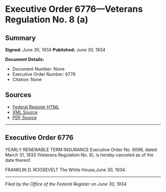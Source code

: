 # Executive Order 6776—Veterans Regulation No. 8 (a)

## Summary

**Signed:** June 30, 1934
**Published:** June 30, 1934

**Document Details:**
- Document Number: None
- Executive Order Number: 6776
- Citation: None

## Sources
- [Federal Register HTML](https://www.presidency.ucsb.edu/documents/executive-order-6776-veterans-regulation-no-8)
- [XML Source](None)
- [PDF Source](None)

---

## Executive Order 6776

YEARLY RENEWABLE TERM INSURANCE
Executive Order No. 6096, dated March 31, 1933 (Veterans Regulation No. 8), is hereby canceled as of the date thereof.

FRANKLIN D. ROOSEVELT
The White House,June 30, 1934.

---

*Filed by the Office of the Federal Register on June 30, 1934*
